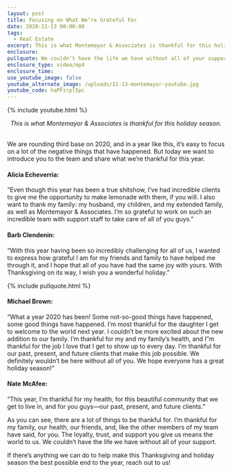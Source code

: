 ```yaml
---
layout: post
title: Focusing on What We’re Grateful For
date: 2020-11-13 00:00:00
tags:
  - Real Estate
excerpt: This is what Montemayor & Associates is thankful for this holiday season.
enclosure:
pullquote: We couldn’t have the life we have without all of your support.
enclosure_type: video/mp4
enclosure_time:
use_youtube_image: false
youtube_alternate_image: /uploads/11-13-montemayor-youtube.jpg
youtube_code: haPFirpl5pc
---
```


{% include youtube.html %}

<center><em>This is what Montemayor &amp; Associates is thankful for this holiday season.</em></center>

<br>We are rounding third base on 2020, and in a year like this, it’s easy to focus on a lot of the negative things that have happened. But today we want to introduce you to the team and share what we’re thankful for this year.

#### **Alicia Echeverria:**

“Even though this year has been a true shitshow, I’ve had incredible clients to give me the opportunity to make lemonade with them, if you will. I also want to thank my family: my husband, my children, and my extended family, as well as Montemayor & Associates. I’m so grateful to work on such an incredible team with support staff to take care of all of you guys.”

#### **Barb Clendenin:**

“With this year having been so incredibly challenging for all of us, I wanted to express how grateful I am for my friends and family to have helped me through it, and I hope that all of you have had the same joy with yours. With Thanksgiving on its way, I wish you a wonderful holiday.”

{% include pullquote.html %}

#### **Michael Brown:**

“What a year 2020 has been\! Some not-so-good things have happened, some good things have happened. I’m most thankful for the daughter I get to welcome to the world next year. I couldn’t be more excited about the new addition to our family. I’m thankful for my and my family’s health, and I”m thankful for the job I love that I get to show up to every day. I’m thankful for our past, present, and future clients that make this job possible. We definitely wouldn’t be here without all of you. We hope everyone has a great holiday season\!”

#### **Nate McAfee:**

“This year, I’m thankful for my health, for this beautiful community that we get to live in, and for you guys—our past, present, and future clients.”

As you can see, there are a lot of things to be thankful for. I’m thankful for my family, our health, our friends, and, like the other members of my team have said, for you. The loyalty, trust, and support you give us means the world to us. We couldn’t have the life we have without all of your support.

If there’s anything we can do to help make this Thanksgiving and holiday season the best possible end to the year, reach out to us\!